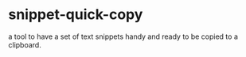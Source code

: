 snippet-quick-copy
==================

a tool to have a set of text snippets handy and ready to be copied to a clipboard.